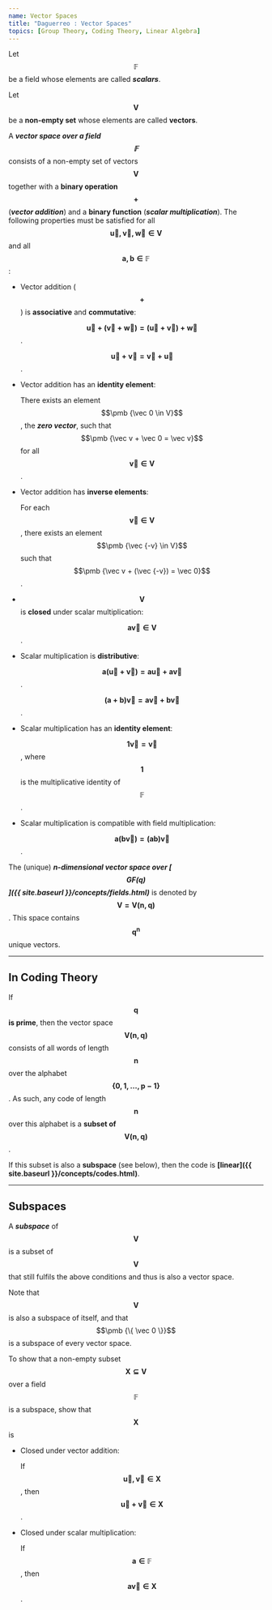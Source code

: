 ```yaml
---
name: Vector Spaces
title: "Daguerreo : Vector Spaces"
topics: [Group Theory, Coding Theory, Linear Algebra]
---
```


Let $$\pmb {\mathbb F}$$ be a field whose elements are called ___scalars___.

Let $$\pmb {V}$$ be a __non-empty set__ whose elements are called __vectors__.

A ___vector space over a field $$\pmb {\mathbb F}$$___ consists of a non-empty set of vectors $$\pmb {V}$$ together with a __binary operation $$\pmb {+}$$__ (___vector addition___) and a __binary function__ (___scalar multiplication___). The following properties must be satisfied for all $$\pmb {\vec u, \vec v, \vec w \in V}$$ and all $$\pmb {a, b \in \mathbb F}$$:

* Vector addition ($$\pmb {+}$$) is __associative__ and __commutative__:

    $$\pmb {\vec u + (\vec v + \vec w) = (\vec u + \vec v) + \vec w}$$.

    $$\pmb {\vec u + \vec v = \vec v + \vec u}$$.

* Vector addition has an __identity element__:

    There exists an element $$\pmb {\vec 0 \in V}$$, the ___zero vector___, such that $$\pmb {\vec v + \vec 0 = \vec v}$$ for all $$\pmb {\vec v \in V}$$.

* Vector addition has __inverse elements__:

    For each $$\pmb {\vec v \in V}$$, there exists an element $$\pmb {\vec {-v} \in V}$$ such that $$\pmb {\vec v + (\vec {-v}) = \vec 0}$$.

* $$\pmb {V}$$ is __closed__ under scalar multiplication:

    $$\pmb {a \vec v \in V}$$.

* Scalar multiplication is __distributive__:

    $$\pmb {a ( \vec u + \vec v) = a \vec u + a \vec v}$$.

    $$\pmb {(a + b) \vec v = a \vec v + b \vec v}$$.

* Scalar multiplication has an __identity element__:

    $$\pmb {1 \vec v = \vec v}$$, where $$\pmb {1}$$ is the multiplicative identity of $$\pmb {\mathbb F}$$.

* Scalar multiplication is compatible with field multiplication:

    $$\pmb {a(b\vec v) = (ab) \vec v}$$.

The (unique) ___n-dimensional vector space over [$$\pmb {GF(q)}$$]({{ site.baseurl }}/concepts/fields.html)___ is denoted by $$\pmb {V = V(n, q)}$$. This space contains $$\pmb {q^n}$$ unique vectors.

<hr id="post-mid">

## In Coding Theory

If __$$\pmb {q}$$ is prime__, then the vector space $$\pmb {V(n, q)}$$ consists of all words of length $$\pmb {n}$$ over the alphabet $$\pmb {\{ 0, 1, . . . , p-1 \}}$$. As such, any code of length $$\pmb {n}$$ over this alphabet is a __subset of $$\pmb {V(n,q)}$$__.

If this subset is also a __subspace__ (see below), then the code is __[linear]({{ site.baseurl }}/concepts/codes.html)__.

<hr id="post-mid">

## Subspaces

A ___subspace___ of $$\pmb {V}$$ is a subset of $$\pmb {V}$$ that still fulfils the above conditions and thus is also a vector space.

Note that $$\pmb {V}$$ is also a subspace of itself, and that $$\pmb {\{ \vec 0 \}}$$ is a subspace of every vector space.

To show that a non-empty subset $$\pmb {X \subseteq V}$$ over a field $$\pmb {\mathbb F}$$ is a subspace, show that $$\pmb {X}$$ is

* Closed under vector addition:

    If $$\pmb {\vec u, \vec v \in X}$$, then $$\pmb {\vec u + \vec v \in X}$$.

* Closed under scalar multiplication:

    If $$\pmb {a \in \mathbb F}$$, then $$\pmb {a \vec v \in X}$$.